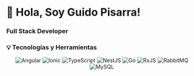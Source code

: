 # 👋 Hola, Soy Guido Pisarra!
### Full Stack Developer

### 💡 Tecnologías y Herramientas
<p align="center">
    <img src="https://img.shields.io/badge/Angular-DD0031?style=for-the-badge&logo=angular&logoColor=white" alt="Angular">
    <img src="https://img.shields.io/badge/Ionic-3880FF?style=for-the-badge&logo=ionic&logoColor=white" alt="Ionic">
    <img src="https://img.shields.io/badge/TypeScript-3178C6?style=for-the-badge&logo=typescript&logoColor=white" alt="TypeScript">
    <img src="https://img.shields.io/badge/NestJS-E0234E?style=for-the-badge&logo=nestjs&logoColor=white" alt="NestJS">
    <img src="https://img.shields.io/badge/Golang-00ADD8?style=for-the-badge&logo=go&logoColor=white" alt="Go">
    <img src="https://img.shields.io/badge/RxJS-B727F4?style=for-the-badge&logo=reactivex&logoColor=white" alt="RxJS">
    <img src="https://img.shields.io/badge/RabbitMQ-FF6600?style=for-the-badge&logo=rabbitmq&logoColor=white" alt="RabbitMQ">
    <img src="https://img.shields.io/badge/MySQL-4479A1?style=for-the-badge&logo=mysql&logoColor=white" alt="MySQL">
</p>
